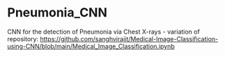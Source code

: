 # Pneumonia_CNN
CNN for the detection of Pneumonia via Chest X-rays - variation of repository: https://github.com/sanghvirajit/Medical-Image-Classification-using-CNN/blob/main/Medical_Image_Classification.ipynb
